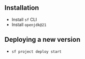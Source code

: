 ## Installation

- Install `sf` CLI
- Install `openjdk@21`

## Deploying a new version

- `sf project deploy start`
